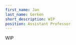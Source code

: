 ```yaml
---
first_name: Jan
last_name: Gerken
short_description: WIP
position: Assistant Professor
---
```


WIP

